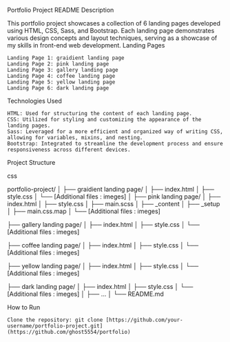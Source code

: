 Portfolio Project README
Description

This portfolio project showcases a collection of 6 landing pages developed using HTML, CSS, Sass, and Bootstrap. Each landing page demonstrates various design concepts and layout techniques, serving as a showcase of my skills in front-end web development.
Landing Pages

    Landing Page 1: graidient landing page
    Landing Page 2: pink landing page
    Landing Page 3: gallery landing page
    Landing Page 4: coffee landing page
    Landing Page 5: yellow landing page
    Landing Page 6: dark landing page

Technologies Used

    HTML: Used for structuring the content of each landing page.
    CSS: Utilized for styling and customizing the appearance of the landing pages.
    Sass: Leveraged for a more efficient and organized way of writing CSS, allowing for variables, mixins, and nesting.
    Bootstrap: Integrated to streamline the development process and ensure responsiveness across different devices.

Project Structure

css

portfolio-project/
│
├── graidient landing page/
│   ├── index.html
│   ├── style.css
│   └── [Additional files : imeges]
│
├── pink landing page/
│   ├── index.html
│   ├── style.css
│   ├── main.scss
│   ├── _content
│   ├── _setup
│   ├── main.css.map
│   └── [Additional files : imeges]

├── gallery landing page/
│   ├── index.html
│   ├── style.css
│   └── [Additional files : imeges]

├── coffee landing page/
│   ├── index.html
│   ├── style.css
│   └── [Additional files : imeges]

├── yellow landing page/
│   ├── index.html
│   ├── style.css
│   └── [Additional files : imeges]

├── dark landing page/
│   ├── index.html
│   ├── style.css
│   └── [Additional files : imeges]
│
├── ...
│
└── README.md

How to Run

    Clone the repository: git clone [https://github.com/your-username/portfolio-project.git](https://github.com/ghost5554/portfolio)
  
